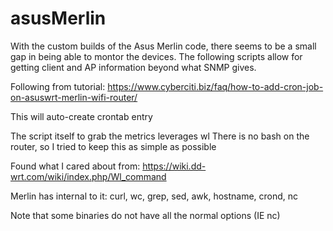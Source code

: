 # asusMerlin

With the custom builds of the Asus Merlin code, there seems to be a small gap in being able to
montor the devices.  The following scripts allow for getting client and AP information
beyond what SNMP gives.

Following from tutorial:
https://www.cyberciti.biz/faq/how-to-add-cron-job-on-asuswrt-merlin-wifi-router/

This will auto-create crontab entry

The script itself to grab the metrics leverages wl
There is no bash on the router, so I tried to keep this as simple as possible

Found what I cared about from:
https://wiki.dd-wrt.com/wiki/index.php/Wl_command

Merlin has internal to it:
curl, wc, grep, sed, awk, hostname, crond, nc

Note that some binaries do not have all the normal options (IE nc)
